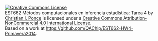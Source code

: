 <a rel="license" href="http://creativecommons.org/licenses/by-nc/4.0/"><img alt="Creative Commons License" style="border-width:0" src="http://i.creativecommons.org/l/by-nc/4.0/88x31.png" /></a><br /><span xmlns:dct="http://purl.org/dc/terms/" href="http://purl.org/dc/dcmitype/Text" property="dct:title" rel="dct:type">EST662 Métodos computacionales en inferencia estadística: Tarea 4</span> by <a xmlns:cc="http://creativecommons.org/ns#" href="http://foodgeek.pro" property="cc:attributionName" rel="cc:attributionURL">Christian I. Ponce</a> is licensed under a <a rel="license" href="http://creativecommons.org/licenses/by-nc/4.0/">Creative Commons Attribution-NonCommercial 4.0 International License</a>.<br />Based on a work at <a xmlns:dct="http://purl.org/dc/terms/" href="https://github.com/QAChip/EST662-HW4-Primavera2014" rel="dct:source">https://github.com/QAChip/EST662-HW4-Primavera2014</a>.
